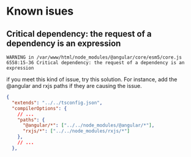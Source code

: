 # Known isues

## Critical dependency: the request of a dependency is an expression

```
WARNING in /var/www/html/node_modules/@angular/core/esm5/core.js
6558:15-36 Critical dependency: the request of a dependency is an expression
```

if you meet this kind of issue, try this solution. For instance, add the @angular and rxjs paths if they are causing the issue. 

```json
{
  "extends": "../../tsconfig.json",
  "compilerOptions": { 
    // ...
    "paths": { 
      "@angular/*": ["../../node_modules/@angular/*"],
      "rxjs/*": ["../../node_modules/rxjs/*"]
    },
    // ...
  },
```